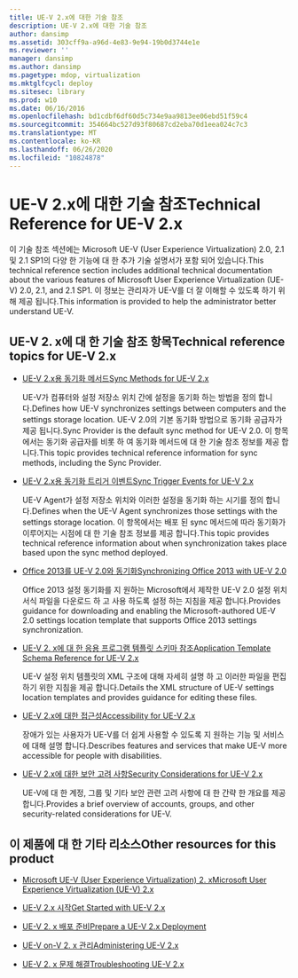 ```yaml
---
title: UE-V 2.x에 대한 기술 참조
description: UE-V 2.x에 대한 기술 참조
author: dansimp
ms.assetid: 303cff9a-a96d-4e83-9e94-19b0d3744e1e
ms.reviewer: ''
manager: dansimp
ms.author: dansimp
ms.pagetype: mdop, virtualization
ms.mktglfcycl: deploy
ms.sitesec: library
ms.prod: w10
ms.date: 06/16/2016
ms.openlocfilehash: bd1cdbf6df60d5c734e9aa9813ee06ebd51f59c4
ms.sourcegitcommit: 354664bc527d93f80687cd2eba70d1eea024c7c3
ms.translationtype: MT
ms.contentlocale: ko-KR
ms.lasthandoff: 06/26/2020
ms.locfileid: "10824878"
---
```

# <span data-ttu-id="55db9-103">UE-V 2.x에 대한 기술 참조</span><span class="sxs-lookup"><span data-stu-id="55db9-103">Technical Reference for UE-V 2.x</span></span>


<span data-ttu-id="55db9-104">이 기술 참조 섹션에는 Microsoft UE-V (User Experience Virtualization) 2.0, 2.1 및 2.1 SP1의 다양 한 기능에 대 한 추가 기술 설명서가 포함 되어 있습니다.</span><span class="sxs-lookup"><span data-stu-id="55db9-104">This technical reference section includes additional technical documentation about the various features of Microsoft User Experience Virtualization (UE-V) 2.0, 2.1, and 2.1 SP1.</span></span> <span data-ttu-id="55db9-105">이 정보는 관리자가 UE-V를 더 잘 이해할 수 있도록 하기 위해 제공 됩니다.</span><span class="sxs-lookup"><span data-stu-id="55db9-105">This information is provided to help the administrator better understand UE-V.</span></span>

## <span data-ttu-id="55db9-106">UE-V 2. x에 대 한 기술 참조 항목</span><span class="sxs-lookup"><span data-stu-id="55db9-106">Technical reference topics for UE-V 2.x</span></span>


-   [<span data-ttu-id="55db9-107">UE-V 2.x용 동기화 메서드</span><span class="sxs-lookup"><span data-stu-id="55db9-107">Sync Methods for UE-V 2.x</span></span>](sync-methods-for-ue-v-2x-both-uevv2.md)

    <span data-ttu-id="55db9-108">UE-V가 컴퓨터와 설정 저장소 위치 간에 설정을 동기화 하는 방법을 정의 합니다.</span><span class="sxs-lookup"><span data-stu-id="55db9-108">Defines how UE-V synchronizes settings between computers and the settings storage location.</span></span> <span data-ttu-id="55db9-109">UE-V 2.0의 기본 동기화 방법으로 동기화 공급자가 제공 됩니다.</span><span class="sxs-lookup"><span data-stu-id="55db9-109">Sync Provider is the default sync method for UE-V 2.0.</span></span> <span data-ttu-id="55db9-110">이 항목에서는 동기화 공급자를 비롯 하 여 동기화 메서드에 대 한 기술 참조 정보를 제공 합니다.</span><span class="sxs-lookup"><span data-stu-id="55db9-110">This topic provides technical reference information for sync methods, including the Sync Provider.</span></span>

-   [<span data-ttu-id="55db9-111">UE-V 2.x용 동기화 트리거 이벤트</span><span class="sxs-lookup"><span data-stu-id="55db9-111">Sync Trigger Events for UE-V 2.x</span></span>](sync-trigger-events-for-ue-v-2x-both-uevv2.md)

    <span data-ttu-id="55db9-112">UE-V Agent가 설정 저장소 위치와 이러한 설정을 동기화 하는 시기를 정의 합니다.</span><span class="sxs-lookup"><span data-stu-id="55db9-112">Defines when the UE-V Agent synchronizes those settings with the settings storage location.</span></span> <span data-ttu-id="55db9-113">이 항목에서는 배포 된 sync 메서드에 따라 동기화가 이루어지는 시점에 대 한 기술 참조 정보를 제공 합니다.</span><span class="sxs-lookup"><span data-stu-id="55db9-113">This topic provides technical reference information about when synchronization takes place based upon the sync method deployed.</span></span>

-   [<span data-ttu-id="55db9-114">Office 2013를 UE-V 2.0와 동기화</span><span class="sxs-lookup"><span data-stu-id="55db9-114">Synchronizing Office 2013 with UE-V 2.0</span></span>](synchronizing-office-2013-with-ue-v-20-both-uevv2.md)

    <span data-ttu-id="55db9-115">Office 2013 설정 동기화를 지 원하는 Microsoft에서 제작한 UE-V 2.0 설정 위치 서식 파일을 다운로드 하 고 사용 하도록 설정 하는 지침을 제공 합니다.</span><span class="sxs-lookup"><span data-stu-id="55db9-115">Provides guidance for downloading and enabling the Microsoft-authored UE-V 2.0 settings location template that supports Office 2013 settings synchronization.</span></span>

-   [<span data-ttu-id="55db9-116">UE-V 2. x에 대 한 응용 프로그램 템플릿 스키마 참조</span><span class="sxs-lookup"><span data-stu-id="55db9-116">Application Template Schema Reference for UE-V 2.x</span></span>](application-template-schema-reference-for-ue-v-2x-both-uevv2.md)

    <span data-ttu-id="55db9-117">UE-V 설정 위치 템플릿의 XML 구조에 대해 자세히 설명 하 고 이러한 파일을 편집 하기 위한 지침을 제공 합니다.</span><span class="sxs-lookup"><span data-stu-id="55db9-117">Details the XML structure of UE-V settings location templates and provides guidance for editing these files.</span></span>

-   [<span data-ttu-id="55db9-118">UE-V 2.x에 대한 접근성</span><span class="sxs-lookup"><span data-stu-id="55db9-118">Accessibility for UE-V 2.x</span></span>](accessibility-for-ue-v-2x-both-uevv2.md)

    <span data-ttu-id="55db9-119">장애가 있는 사용자가 UE-V를 더 쉽게 사용할 수 있도록 지 원하는 기능 및 서비스에 대해 설명 합니다.</span><span class="sxs-lookup"><span data-stu-id="55db9-119">Describes features and services that make UE-V more accessible for people with disabilities.</span></span>

-   [<span data-ttu-id="55db9-120">UE-V 2.x에 대한 보안 고려 사항</span><span class="sxs-lookup"><span data-stu-id="55db9-120">Security Considerations for UE-V 2.x</span></span>](security-considerations-for-ue-v-2x-both-uevv2.md)

    <span data-ttu-id="55db9-121">UE-V에 대 한 계정, 그룹 및 기타 보안 관련 고려 사항에 대 한 간략 한 개요를 제공 합니다.</span><span class="sxs-lookup"><span data-stu-id="55db9-121">Provides a brief overview of accounts, groups, and other security-related considerations for UE-V.</span></span>

## <span data-ttu-id="55db9-122">이 제품에 대 한 기타 리소스</span><span class="sxs-lookup"><span data-stu-id="55db9-122">Other resources for this product</span></span>


-   [<span data-ttu-id="55db9-123">Microsoft UE-V (User Experience Virtualization) 2. x</span><span class="sxs-lookup"><span data-stu-id="55db9-123">Microsoft User Experience Virtualization (UE-V) 2.x</span></span>](index.md)

-   [<span data-ttu-id="55db9-124">UE-V 2.x 시작</span><span class="sxs-lookup"><span data-stu-id="55db9-124">Get Started with UE-V 2.x</span></span>](get-started-with-ue-v-2x-new-uevv2.md)

-   [<span data-ttu-id="55db9-125">UE-V 2. x 배포 준비</span><span class="sxs-lookup"><span data-stu-id="55db9-125">Prepare a UE-V 2.x Deployment</span></span>](prepare-a-ue-v-2x-deployment-new-uevv2.md)

-   [<span data-ttu-id="55db9-126">UE-V on-V 2. x 관리</span><span class="sxs-lookup"><span data-stu-id="55db9-126">Administering UE-V 2.x</span></span>](administering-ue-v-2x-new-uevv2.md)

-   [<span data-ttu-id="55db9-127">UE-V 2. x 문제 해결</span><span class="sxs-lookup"><span data-stu-id="55db9-127">Troubleshooting UE-V 2.x</span></span>](troubleshooting-ue-v-2x-both-uevv2.md)






 

 





